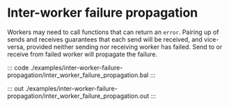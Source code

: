 # Inter-worker failure propagation

Workers may need to call functions that can return an `error`.
Pairing up of sends and receives guarantees that each send will be
received, and vice-versa, provided neither sending nor receiving worker 
has failed.
Send to or receive from failed worker will propagate the failure.


::: code ./examples/inter-worker-failure-propagation/inter_worker_failure_propagation.bal :::

::: out ./examples/inter-worker-failure-propagation/inter_worker_failure_propagation.out :::